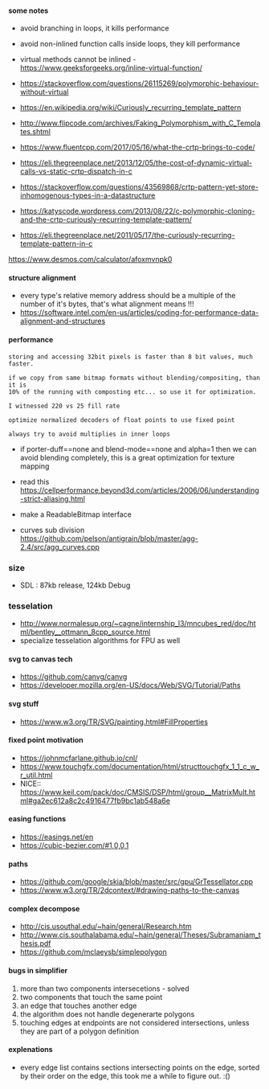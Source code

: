 #### some notes

- avoid branching in loops, it kills performance
- avoid non-inlined function calls inside loops, they kill performance
- virtual methods cannot be inlined - https://www.geeksforgeeks.org/inline-virtual-function/
- https://stackoverflow.com/questions/26115269/polymorphic-behaviour-without-virtual

- https://en.wikipedia.org/wiki/Curiously_recurring_template_pattern
- http://www.flipcode.com/archives/Faking_Polymorphism_with_C_Templates.shtml
- https://www.fluentcpp.com/2017/05/16/what-the-crtp-brings-to-code/
- https://eli.thegreenplace.net/2013/12/05/the-cost-of-dynamic-virtual-calls-vs-static-crtp-dispatch-in-c
- https://stackoverflow.com/questions/43569868/crtp-pattern-yet-store-inhomogenous-types-in-a-datastructure
- https://katyscode.wordpress.com/2013/08/22/c-polymorphic-cloning-and-the-crtp-curiously-recurring-template-pattern/
- https://eli.thegreenplace.net/2011/05/17/the-curiously-recurring-template-pattern-in-c



https://www.desmos.com/calculator/afoxmvnpk0

#### structure alignment
- every type's relative memory address should be a multiple of the number of it's bytes, that's what alignment means !!!
- https://software.intel.com/en-us/articles/coding-for-performance-data-alignment-and-structures


#### performance
```
storing and accessing 32bit pixels is faster than 8 bit values, much faster.
```

```
if we copy from same bitmap formats without blending/compositing, than it is
10% of the running with composting etc... so use it for optimization.

I witnessed 220 vs 25 fill rate
```

```
optimize normalized decoders of float points to use fixed point

```

```
always try to avoid multiplies in inner loops

```
- if porter-duff==none and blend-mode==none and alpha=1 then we can avoid blending completely,
this is a great optimization for texture mapping
- read this https://cellperformance.beyond3d.com/articles/2006/06/understanding-strict-aliasing.html
- make a ReadableBitmap interface

- curves sub division
https://github.com/pelson/antigrain/blob/master/agg-2.4/src/agg_curves.cpp

### size
- SDL : 87kb release, 124kb Debug

### tesselation
- http://www.normalesup.org/~cagne/internship_l3/mncubes_red/doc/html/bentley__ottmann_8cpp_source.html
- specialize tesselation algorithms for FPU as well

#### svg to canvas tech
- https://github.com/canvg/canvg
- https://developer.mozilla.org/en-US/docs/Web/SVG/Tutorial/Paths

#### svg stuff
- https://www.w3.org/TR/SVG/painting.html#FillProperties

#### fixed point motivation
- https://johnmcfarlane.github.io/cnl/
- https://www.touchgfx.com/documentation/html/structtouchgfx_1_1_c_w_r_util.html
- NICE:: https://www.keil.com/pack/doc/CMSIS/DSP/html/group__MatrixMult.html#ga2ec612a8c2c4916477fb9bc1ab548a6e

#### easing functions
- https://easings.net/en
- https://cubic-bezier.com/#1,0,0,1

#### paths
- https://github.com/google/skia/blob/master/src/gpu/GrTessellator.cpp
- https://www.w3.org/TR/2dcontext/#drawing-paths-to-the-canvas

#### complex decompose
- http://cis.usouthal.edu/~hain/general/Research.htm
- http://www.cis.southalabama.edu/~hain/general/Theses/Subramaniam_thesis.pdf
- https://github.com/mclaeysb/simplepolygon

#### bugs in simplifier
1. more than two components intersecetions - solved
2. two components that touch the same point
3. an edge that touches another edge
4. the algorithm does not handle degenerarte polygons
5. touching edges at endpoints are not considered intersections, unless
   they are part of a polygon definition

#### explenations
- every edge list contains sections intersecting points on the edge, sorted
by their order on the edge, this took me a while to figure out. :()
